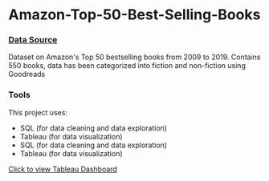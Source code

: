 # Amazon-Top-50-Best-Selling-Books

### [Data Source](https://www.kaggle.com/sootersaalu/amazon-top-50-bestselling-books-2009-2019/code)

Dataset on Amazon's Top 50 bestselling books from 2009 to 2019. Contains 550 books, data has been categorized into fiction and non-fiction using Goodreads

### Tools
This project uses: 
- SQL (for data cleaning and data exploration)  
- Tableau (for data visualization)
- SQL (for data cleaning and data exploration)  
- Tableau (for data visualization)

[Click to view Tableau Dashboard](https://public.tableau.com/views/AmazonTop50BestsellingBooks_16319436251350/Dashboard1?:language=en-US&publish=yes&:display_count=n&:origin=viz_share_link)
